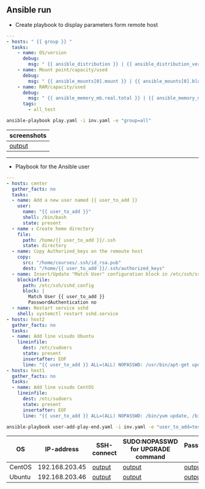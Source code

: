 Ansible run
---
* Create playbook to display parameters form remote host
```yaml
---
- hosts: " {{ group }} "
  tasks:
    - name: OS/version
      debug: 
        msg: " {{ ansible_distribution }} | {{ ansible_distribution_version }} "
    - name: Mount point/capacity/used
      debug:
        msg: " {{ ansible_mounts[0].mount }} | {{ ansible_mounts[0].block_total }} | {{ansible_mounts[0].block_used}} "
    - name: RAM/capacity/used
      debug:
        msg: " {{ ansible_memory_mb.real.total }} | {{ ansible_memory_mb.real.free }} "
      tags:
        - all_test
```
```bash
ansible-playbook play.yaml -i inv.yaml -e "group=all"
```
|screenshots|
| :------------ |
|[output](https://ibb.co/YP1j4JP)|
---

* Playbook for the Ansible user
```yaml
---
- hosts: center
  gather_facts: no
  tasks:
  - name: Add a new user named {{ user_to_add }}
    user:
      name: "{{ user_to_add }}"
      shell: /bin/bash
      state: present
  - name : Create home directory
    file:
      path: /home/{{ user_to_add }}/.ssh
      state: directory
  - name: Copy Authorized_keys on the remoute host
    copy:
      src: "/home/courses/.ssh/id_rsa.pub"
      dest: "/home/{{ user_to_add }}/.ssh/authorized_keys"
  - name: Insert/Update "Match User" configuration block in /etc/ssh/sshd_config
    blockinfile:
      path: /etc/ssh/sshd_config
      block: |
        Match User {{ user_to_add }}
        PasswordAuthentication no
  - name: Restart service sshd
    shell: systemctl restart sshd.service
- hosts: host2
  gather_facts: no
  tasks:
  - name: Add line visudo Ubuntu
    lineinfile:
      dest: /etc/sudoers
      state: present
      insertafter: EOF
      line: "{{ user_to_add }} ALL=(ALL) NOPASSWD: /usr/bin/apt-get update, /usr/bin/apt-get upgrade"
- hosts: host1
  gather_facts: no
  tasks:
  - name: Add line visudo CentOS
    lineinfile:
      dest: /etc/sudoers
      state: present
      insertafter: EOF
      line: "{{ user_to_add }} ALL=(ALL) NOPASSWD: /bin/yum update, /bin/yum upgrade"
```
```bash
ansible-playbook user-add-play-end.yaml -i inv.yaml -e "user_to_add=test-end"
```
 OS|IP-address|SSH-connect|SUDO:NOPASSWD for UPGRADE command|PasswordAuthentication no
------------ | ------------ | ------------ | ------------ | ------------ 
|CentOS|192.168.203.45|[output](https://ibb.co/LRYQBvc)|[output](https://ibb.co/QcDyH5P)|[output](https://ibb.co/ncJJLFb)|
|Ubuntu|192.168.203.46|[output](https://ibb.co/HnCR7Ws)|[output](https://ibb.co/ngM1Y3X)|[output](https://ibb.co/F32RCCC)|
